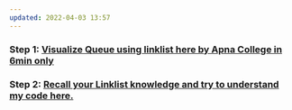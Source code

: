 ```yaml
---
updated: 2022-04-03 13:57
---
```

### **Step 1:** [Visualize Queue using linklist here by Apna College in 6min only](https://youtu.be/Yi8Im4_eSQI)

### **Step 2:** [Recall your Linklist knowledge and try to understand my code here.](./Queue_LinkedList.java)
